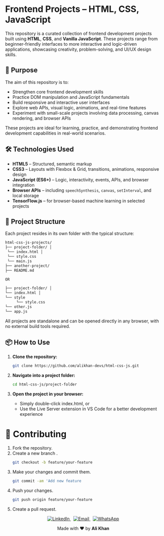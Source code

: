 # Frontend Projects – HTML, CSS, JavaScript

This repository is a curated collection of frontend development projects built using **HTML**, **CSS**, and **Vanilla JavaScript**. These projects range from beginner-friendly interfaces to more interactive and logic-driven applications, showcasing creativity, problem-solving, and UI/UX design skills.

## 🚀 Purpose

The aim of this repository is to:

- Strengthen core frontend development skills
- Practice DOM manipulation and JavaScript fundamentals
- Build responsive and interactive user interfaces
- Explore web APIs, visual logic, animations, and real-time features
- Experiment with small-scale projects involving data processing, canvas rendering, and browser APIs

These projects are ideal for learning, practice, and demonstrating frontend development capabilities in real-world scenarios.

## 🛠️ Technologies Used

- **HTML5** – Structured, semantic markup  
- **CSS3** – Layouts with Flexbox & Grid, transitions, animations, responsive design  
- **JavaScript (ES6+)** – Logic, interactivity, events, APIs, and browser integration  
- **Browser APIs** – including `speechSynthesis`, `canvas`, `setInterval`, and local storage  
- **TensorFlow.js** – for browser-based machine learning in selected projects  

## 📁 Project Structure

Each project resides in its own folder with the typical structure:

```graphql
html-css-js-projects/
├── project-folder/ │
 └── index.html │
 └── style.css
 └── main.js
├── another-project/
├── README.md

OR

├── project-folder/ │
└── index.html │
└── style
     └── style.css
└── other.js
└── app.js
```


All projects are standalone and can be opened directly in any browser, with no external build tools required.

## 📦 How to Use

1. **Clone the repository:**

   ```bash
   git clone https://github.com/alikhan-devs/html-css-js.git
2. **Navigate into a project folder:**
   ```bash
   cd html-css-js/project-folder
3. **Open the project in your browser:**
   - Simply double-click index.html, or
   - Use the Live Server extension in VS Code for a better development experience

# 🤝 Contributing

1. Fork the repository.
2. Create a new branch .
   ```bash
   git checkout -b feature/your-feature
3. Make your changes and commit them.
   ```bash
   git commit -am 'Add new feature
4. Push your changes.
   ```bash
   git push origin feature/your-feature
5. Create a pull request.


<p align="center">
  <a href="https://www.linkedin.com/in/alikhan-devs/" target="_blank">
    <img src="https://img.shields.io/badge/LinkedIn-0077B5?style=flat&logo=linkedin&logoColor=white" alt="LinkedIn" />
  </a>
  &nbsp;
  <a href="mailto:alikhan9327224@gmail.com">
    <img src="https://img.shields.io/badge/Gmail-D14836?style=flat&logo=gmail&logoColor=white" alt="Email" />
  </a>
  &nbsp;
  <a href="https://wa.me/923429327224" target="_blank">
    <img src="https://img.shields.io/badge/WhatsApp-25D366?style=flat&logo=whatsapp&logoColor=white" alt="WhatsApp" />
  </a>
</p>

<p align="center">Made with ❤️ by <strong>Ali Khan</strong></p>


   
